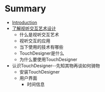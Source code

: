 # Summary

* [Introduction](README.md)
* [了解视听交互艺术设计](chapter1.md)
   * 什么是视听交互艺术
   * 视听交互的应用
   * 当下使用的技术有哪些
   * TouchDesigner是什么
   * 为什么要使用TouchDesigner
* 认识TouchDesigner--先知其物再谈如何骑物
   * 安装TouchDesigner
   * 用户界面
       * 时间信息

